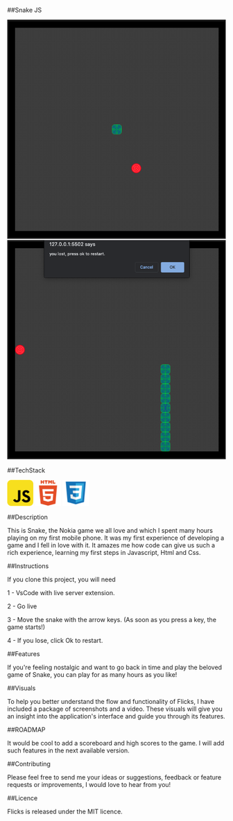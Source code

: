 ##Snake JS 

![image](https://github.com/G-don/SnakeJS/blob/main/VISUALS/1.png)
![image](https://github.com/G-don/SnakeJS/blob/main/VISUALS/2.png)

##TechStack

<p align="left">
<img src="https://github.com/Drete457/Drete457/blob/master/icons/javascript-original.svg" alt="javascript" width="60" height="60"/>
<img src="https://github.com/Drete457/Drete457/blob/master/icons/html5-original-wordmark.svg" alt="html5" width="60" height="60"/>
<img src="https://github.com/Drete457/Drete457/blob/master/icons/css3-original-wordmark.svg" alt="css3" width="60" height="60"/>
</p>

##Description

This is Snake, the Nokia game we all love and which I spent many hours playing on my first mobile phone. It was my first experience of developing a game and I fell in love with it. It amazes me how code can give us such a rich experience, learning my first steps in Javascript, Html and Css.

##Instructions

If you clone this project, you will need

1 - VsCode with live server extension.

2 - Go live 

3 - Move the snake with the arrow keys. (As soon as you press a key, the game starts!)

4 - If you lose, click Ok to restart. 

##Features

If you're feeling nostalgic and want to go back in time and play the beloved game of Snake, you can play for as many hours as you like! 

##Visuals

To help you better understand the flow and functionality of Flicks, I have included a package of screenshots and a video. These visuals will give you an insight into the application's interface and guide you through its features.

##ROADMAP

It would be cool to add a scoreboard and high scores to the game. I will add such features in the next available version.

##Contributing

Please feel free to send me your ideas or suggestions, feedback or feature requests or improvements, I would love to hear from you! 

##Licence

Flicks is released under the MIT licence. 
